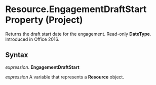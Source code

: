 
# Resource.EngagementDraftStart Property (Project)

Returns the draft start date for the engagement. Read-only  **DateType**. Introduced in Office 2016.


## Syntax

 _expression_. **EngagementDraftStart**

 _expression_ A variable that represents a **Resource** object.

